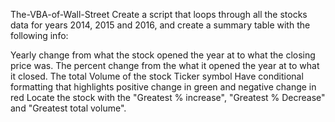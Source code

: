 The-VBA-of-Wall-Street
Create a script that loops through all the stocks data for years 2014, 2015 and 2016, and create a summary table with the following info:

Yearly change from what the stock opened the year at to what the closing price was.
The percent change from the what it opened the year at to what it closed.
The total Volume of the stock
Ticker symbol
Have conditional formatting that highlights positive change in green and negative change in red
Locate the stock with the "Greatest % increase", "Greatest % Decrease" and "Greatest total volume".

